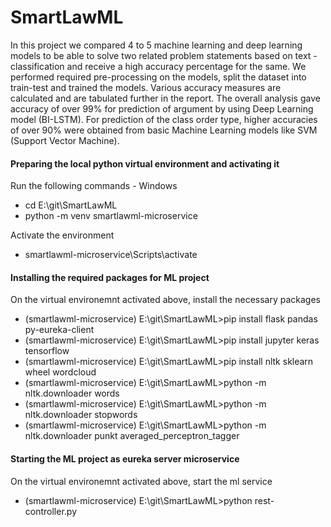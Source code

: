 # SmartLawML

In this project we compared 4 to 5 machine learning and deep learning models to be able to solve two related problem statements based on text - classification and receive a high accuracy percentage for the same. We performed required pre-processing on the models, split the dataset into train-test and trained the models. Various accuracy measures are calculated and are tabulated further in the report. The overall analysis gave accuracy of over 99% for prediction of argument by using Deep Learning model (BI-LSTM). For prediction of the class order type, higher accuracies of over 90% were obtained from basic Machine Learning models like SVM (Support Vector Machine).

#### Preparing the local python virtual environment and activating it
Run the following commands - Windows
- cd E:\git\SmartLawML 
- python -m venv smartlawml-microservice

Activate the environment
- smartlawml-microservice\Scripts\activate

#### Installing the required packages for ML project
On the virtual environemnt activated above, install the necessary packages
- (smartlawml-microservice) E:\git\SmartLawML>pip install flask pandas py-eureka-client
- (smartlawml-microservice) E:\git\SmartLawML>pip install jupyter keras tensorflow
- (smartlawml-microservice) E:\git\SmartLawML>pip install nltk sklearn wheel wordcloud
- (smartlawml-microservice) E:\git\SmartLawML>python -m nltk.downloader words
- (smartlawml-microservice) E:\git\SmartLawML>python -m nltk.downloader stopwords
- (smartlawml-microservice) E:\git\SmartLawML>python -m nltk.downloader punkt averaged_perceptron_tagger

#### Starting the ML project as eureka server microservice
On the virtual environemnt activated above, start the ml service
-  (smartlawml-microservice) E:\git\SmartLawML>python rest-controller.py

